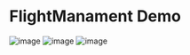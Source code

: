# FlightManament Demo
![image](https://github.com/user-attachments/assets/e377a798-4a1c-4763-9edc-6dc9b69fc4b0)
![image](https://github.com/user-attachments/assets/ce1ecbdf-eeb6-4aeb-bb3a-9c745be496e0)
![image](https://github.com/user-attachments/assets/f74a39bc-5959-448e-a555-a03a39045852)
